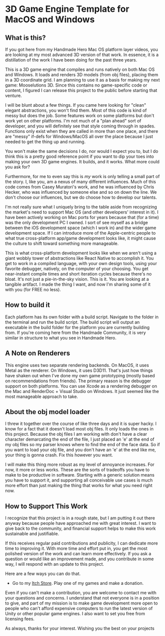 # 3D Game Engine Template for MacOS and Windows

## What is this?
If you got here from my Handmade Hero Mac OS platform layer videos, you are looking at my most advanced 3D version of that work. In essence, it is a distillation of the work I have been doing for the past three years. 

This is a 3D game engine that compiles and runs natively on both Mac OS and Windows. It loads and renders 3D models (from obj files), placing them in a 3D coordinate grid. I am planning to use it as a basis for making my next game: Mooselutions 3D. Since this contains no game-specific code or content, I figured I can release this project to the public before starting that venture.

I will be blunt about a few things. If you came here looking for "clean" elegant abstractions, you won't find them. Most of this code is kind of messy but does the job. Some features work on some platforms but don't work yet on other platforms. I'm not much of a "plan ahead" sort of developer, and you will definitely see that style coming through in spades. Functions only exist when they are called in more than one place, and there are "messy" if-defs for Windows/MacOS all over the place because I just needed to get the thing up and running.

You won't make the same decisions I do, nor would I expect you to, but I do think this is a pretty good reference point if you want to dip your toes into making your own 3D game engines. It builds, and it works. What more could you ask for?

Furthermore, for me to even say this is *my* work is only telling a small part of the story. I, like you, am a nexus of many different influences. Much of this code comes from Casey Muratori's work, and he was influenced by Chris Hecker, who was influenced by someone else and so on down the line. We don't choose our influences, but we do choose how to develop our talents.

I'm not really sure what I uniquely bring to the table aside from recognizing the market's need to support Mac OS (and other developers' interest in it). I have been actively working on Mac ports for years because that (for a time) was the only development PC I owned. I sort of see myself as a bridge between the iOS development space (which I work in) and the wider game development space. If I can introduce more of the Apple-centric people to what true cross-platform app/game development looks like, it might cause the culture to shift toward something more manageable.

This is what cross-platform development looks like when we aren't using a giant wobbly tower of abstractions like React Native to accomplish it. You get to work in a compiled language, with your own design tools, using your favorite debugger, natively, on the computer of your choosing. You get near-instant compile times and short iteration cycles because there's no bloat. It's not just a pie-in-the-sky vision. This is it. You are looking at a tangible artifact. I made the thing I want, and now I'm sharing some of it with you (for FREE no less).

## How to build it
Each platform has its own folder with a build script. Navigate to the folder in the terminal and run the build script. The build script will output an executable in the build folder for the platform you are currently building from. If you're coming here from the Handmade Community, it is very similar in structure to what you see in Handmade Hero.

## A Note on Renderers
This engine uses two separate rendering backends. On MacOS, it uses Metal as the renderer. On Windows, it uses D3D11. That's just how things have shaken out when I've done my own game prototyping (mostly based on recommendations from friends). The primary reason is the debugger support on both platforms. You can use Xcode as a rendering debugger on the Mac and RenderDoc + Visual Studio on Windows. It just seemed like the most manageable approach to take.

## About the obj model loader
I threw it together over the course of like three days and it is super hacky. I know for a fact that it doesn't load most obj files. It only loads the ones in this project. Because the obj files I am working with don't have a clear character demarcating the end of the file, I just placed an 'e' at the end of my obj files so my parser knows where to find the end of the face data. So if you want to load your obj file, and you don't have an 'e' at the end like me, your thing is gonna crash. Fix this however you want.

I will make this thing more robust as my level of annoyance increases. For now, it more or less works. These are the sorts of tradeoffs you have to make to be productive in software. Starting with a generic solution means you have to support it, and supporting all conceivable use cases is much more effort than just making the thing that works for what you need right now.

## How to Support This Work
I recognize that this project is in a rough state, but I am putting it out there anyway because people have approached me with great interest. I want to give back to the community, and financial support helps to make this work sustainable and justifiable.

If this receives regular paid contributions and publicity, I can dedicate more time to improving it. With more time and effort put in, you get the most polished version of the work and can learn more effectively. If you ask a question or would like an improvement made, and you contribute in some way, I will respond with an update to this project.

Here are a few ways you can do that.

- Go to my [Itch Store](https://tedbendixson.itch.io/). Play one of my games and make a donation.

Even if you can't make a contribution, you are welcome to contact me with your questions and concerns. I understand that not everyone is in a position to give, and part of my mission is to make game development more open to people who can't afford expensive computers to run the latest version of Unity or other popular game engines. I also want to set you free from licensing fees.

As always, thanks for your interest. Wishing you the best on your projects


